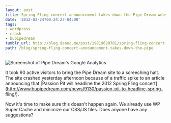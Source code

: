 ```yaml
---
layout: post
title: Spring Fling concert announcement takes down the Pipe Dream website
date: '2012-03-24T00:24:27-04:00'
tags:
- wordpress
- crash
- bupipedream
tumblr_url: http://blog.danoc.me/post/19819620781/spring-fling-concert-announcement-takes-down-the-pipe
path: /blog/spring-fling-concert-announcement-takes-down-the-pipe
---
```


![Screenshot of Pipe Dream's Google Analytics](/img/posts/pipe-dream-spring-fling-google-analytics.png)


It took 90 active visitors to bring the Pipe Dream site to a screeching halt. The site crashed yesterday afternoon because of a traffic spike to an article announcing that [Passion Pit will headline the 2012 Spring Fling concert](http://www.bupipedream.com/news/9130/passion-pit-to-headline-spring- fling/).

Now it's time to make sure this doesn't happen again. We already use WP Super Cache and minimize our CSS/JS files. Does anyone have any suggestions?
